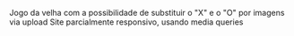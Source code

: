 Jogo da velha com a possibilidade de substituir o "X" e o "O" por imagens via upload
Site parcialmente responsivo, usando media queries
